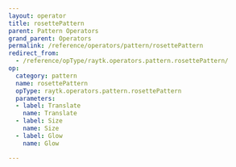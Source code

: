 ```yaml
---
layout: operator
title: rosettePattern
parent: Pattern Operators
grand_parent: Operators
permalink: /reference/operators/pattern/rosettePattern
redirect_from:
  - /reference/opType/raytk.operators.pattern.rosettePattern/
op:
  category: pattern
  name: rosettePattern
  opType: raytk.operators.pattern.rosettePattern
  parameters:
  - label: Translate
    name: Translate
  - label: Size
    name: Size
  - label: Glow
    name: Glow

---
```

